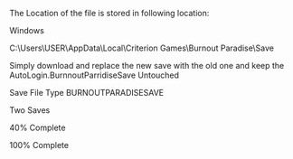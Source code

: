 The Location of the file is stored in following location:

Windows

C:\Users\USER\AppData\Local\Criterion Games\Burnout Paradise\Save

Simply download and replace the new save with the old one and keep the AutoLogin.BurnnoutParridiseSave Untouched

Save File Type
BURNOUTPARADISESAVE

Two Saves 

40% Complete

100% Complete